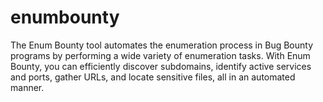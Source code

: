 # enumbounty
The Enum Bounty tool automates the enumeration process in Bug Bounty programs by performing a wide variety of enumeration tasks. With Enum Bounty, you can efficiently discover subdomains, identify active services and ports, gather URLs, and locate sensitive files, all in an automated manner.
